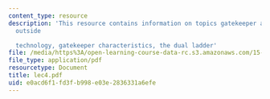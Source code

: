 ```yaml
---
content_type: resource
description: 'This resource contains information on topics gatekeeper as a link to
  outside

  technology, gatekeeper characteristics, the dual ladder'
file: /media/https%3A/open-learning-course-data-rc.s3.amazonaws.com/15-980j-organizing-for-innovative-product-development-spring-2007/e0acd6f1fd3fb998e03e2836331a6efe_lec4.pdf
file_type: application/pdf
resourcetype: Document
title: lec4.pdf
uid: e0acd6f1-fd3f-b998-e03e-2836331a6efe
---
```

